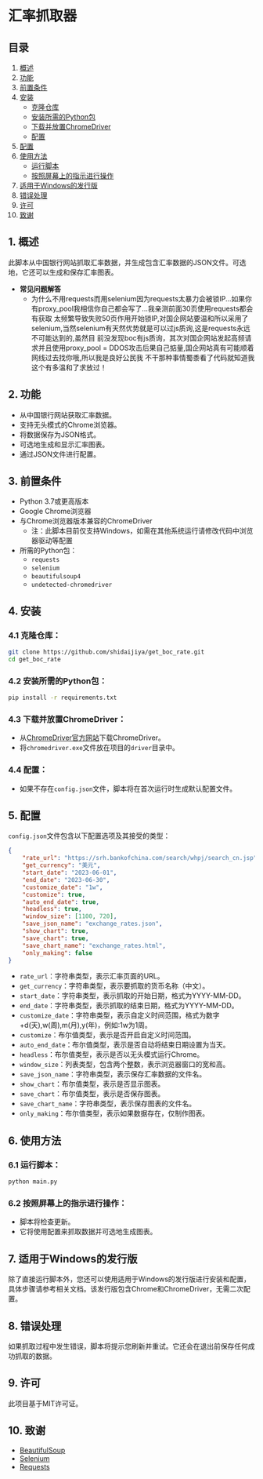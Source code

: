 # 汇率抓取器

## 目录
1. [概述](#1-概述)
2. [功能](#2-功能)
3. [前置条件](#3-前置条件)
4. [安装](#4-安装)
   - [克隆仓库](#41-克隆仓库)
   - [安装所需的Python包](#42-安装所需的python包)
   - [下载并放置ChromeDriver](#43-下载并放置chromedriver)
   - [配置](#44-配置)
5. [配置](#5-配置)
6. [使用方法](#6-使用方法)
   - [运行脚本](#61-运行脚本)
   - [按照屏幕上的指示进行操作](#62-按照屏幕上的指示进行操作)
7. [适用于Windows的发行版](#7-适用于windows的发行版)
8. [错误处理](#8-错误处理)
9. [许可](#9-许可)
10. [致谢](#10-致谢)

## 1. 概述
此脚本从中国银行网站抓取汇率数据，并生成包含汇率数据的JSON文件。可选地，它还可以生成和保存汇率图表。

- **常见问题解答**
  - 为什么不用requests而用selenium因为requests太暴力会被锁IP...如果你有proxy_pool我相信你自己都会写了...我亲测前面30页使用requests都会有获取
太频繁导致失败50页作用开始锁IP,对国企网站要温和所以采用了selenium,当然selenium有天然优势就是可以过js质询,这是requests永远不可能达到的,虽然目
前没发现boc有js质询，其次对国企网站发起高频请求并且使用proxy_pool = DDOS攻击后果自己掂量,国企网站真有可能顺着网线过去找你哦,所以我是良好公民我
不干那种事情蜀黍看了代码就知道我这个有多温和了求放过！



## 2. 功能
- 从中国银行网站获取汇率数据。
- 支持无头模式的Chrome浏览器。
- 将数据保存为JSON格式。
- 可选地生成和显示汇率图表。
- 通过JSON文件进行配置。

## 3. 前置条件
- Python 3.7或更高版本
- Google Chrome浏览器
- 与Chrome浏览器版本兼容的ChromeDriver
  - 注：此脚本目前仅支持Windows，如需在其他系统运行请修改代码中浏览器驱动等配置
- 所需的Python包：
  - `requests`
  - `selenium`
  - `beautifulsoup4`
  - `undetected-chromedriver`

## 4. 安装

### 4.1 克隆仓库：
```bash
git clone https://github.com/shidaijiya/get_boc_rate.git
cd get_boc_rate
```

### 4.2 安装所需的Python包：
```bash
pip install -r requirements.txt
```

### 4.3 下载并放置ChromeDriver：
- 从[ChromeDriver官方网站](https://sites.google.com/a/chromium.org/chromedriver/downloads)下载ChromeDriver。
- 将`chromedriver.exe`文件放在项目的`driver`目录中。

### 4.4 配置：
- 如果不存在`config.json`文件，脚本将在首次运行时生成默认配置文件。

## 5. 配置
`config.json`文件包含以下配置选项及其接受的类型：

```json
{
    "rate_url": "https://srh.bankofchina.com/search/whpj/search_cn.jsp",
    "get_currency": "美元",
    "start_date": "2023-06-01",
    "end_date": "2023-06-30",
    "customize_date": "1w",
    "customize": true,
    "auto_end_date": true,
    "headless": true,
    "window_size": [1100, 720],
    "save_json_name": "exchange_rates.json",
    "show_chart": true,
    "save_chart": true,
    "save_chart_name": "exchange_rates.html",
    "only_making": false
}
```

- `rate_url`：字符串类型，表示汇率页面的URL。
- `get_currency`：字符串类型，表示要抓取的货币名称（中文）。
- `start_date`：字符串类型，表示抓取的开始日期，格式为YYYY-MM-DD。
- `end_date`：字符串类型，表示抓取的结束日期，格式为YYYY-MM-DD。
- `customize_date`：字符串类型，表示自定义时间范围，格式为数字+d(天),w(周),m(月),y(年)，例如:1w为1周。
- `customize`：布尔值类型，表示是否开启自定义时间范围。
- `auto_end_date`：布尔值类型，表示是否自动将结束日期设置为当天。
- `headless`：布尔值类型，表示是否以无头模式运行Chrome。
- `window_size`：列表类型，包含两个整数，表示浏览器窗口的宽和高。
- `save_json_name`：字符串类型，表示保存汇率数据的文件名。
- `show_chart`：布尔值类型，表示是否显示图表。
- `save_chart`：布尔值类型，表示是否保存图表。
- `save_chart_name`：字符串类型，表示保存图表的文件名。
- `only_making`：布尔值类型，表示如果数据存在，仅制作图表。

## 6. 使用方法
### 6.1 运行脚本：
```bash
python main.py
```

### 6.2 按照屏幕上的指示进行操作：
- 脚本将检查更新。
- 它将使用配置来抓取数据并可选地生成图表。

## 7. 适用于Windows的发行版
除了直接运行脚本外，您还可以使用适用于Windows的发行版进行安装和配置，具体步骤请参考相关文档。该发行版包含Chrome和ChromeDriver，无需二次配置。

## 8. 错误处理
如果抓取过程中发生错误，脚本将提示您刷新并重试。它还会在退出前保存任何成功抓取的数据。

## 9. 许可
此项目基于MIT许可证。

## 10. 致谢
- [BeautifulSoup](https://www.crummy.com/software/BeautifulSoup/)
- [Selenium](https://www.selenium.dev/)
- [Requests](https://docs.python-requests.org/en/master/)
